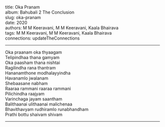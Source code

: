 title: Oka Pranam  
album: Bahubali 2 The Conclusion  
slug: oka-pranam  
date: 2020  
authors: M M Keeravani, M M Keeravani, Kaala Bhairava  
tags: M M Keeravani, M M Keeravani, Kaala Bhairava  
connections: updateTheConnections  

------------

Oka praanam oka thyaagam  
Telipindhaa thana gamyam  
Oka paasham thana nishtai  
Ragilindha rana thantram  
Hananamthone modhalayyindha  
Havanamlo jwalanam  
Shebaasane nabham  
Raaraa rammani raaraa rammani  
Pilichindha raajyam  
Varinchaga jayam saantham  
Balithaanai ulithaanai malichenaa  
Bhavithavyam rudhiramlo runabhandham  
Prathi bottu shaivam shivam  


------------
